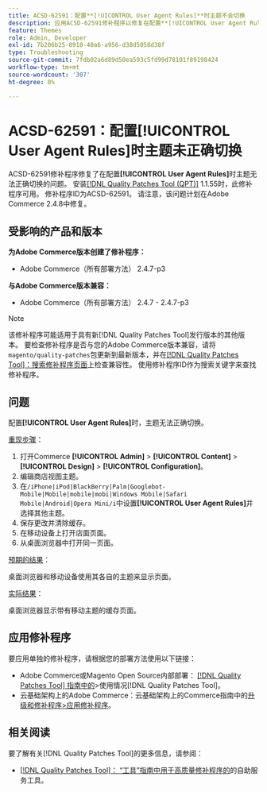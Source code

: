 ```yaml
---
title: ACSD-62591：配置**[!UICONTROL User Agent Rules]**时主题不会切换
description: 应用ACSD-62591修补程序以修复在配置**[!UICONTROL User Agent Rules]**时主题无法正确切换的Adobe Commerce问题。
feature: Themes
role: Admin, Developer
exl-id: 7b206b25-8918-40a6-a956-d38d5058d38f
type: Troubleshooting
source-git-commit: 7fdb02a6d89d50ea593c5fd99d78101f89198424
workflow-type: tm+mt
source-wordcount: '307'
ht-degree: 0%

---
```


# ACSD-62591：配置[!UICONTROL User Agent Rules]时主题未正确切换

ACSD-62591修补程序修复了在配置&#x200B;**[!UICONTROL User Agent Rules]**&#x200B;时主题无法正确切换的问题。 安装[[!DNL Quality Patches Tool (QPT)]](/help/tools/quality-patches-tool/quality-patches-tool-to-self-serve-quality-patches.md) 1.1.55时，此修补程序可用。 修补程序ID为ACSD-62591。 请注意，该问题计划在Adobe Commerce 2.4.8中修复。

## 受影响的产品和版本

**为Adobe Commerce版本创建了修补程序：**
* Adobe Commerce（所有部署方法） 2.4.7-p3

**与Adobe Commerce版本兼容：**
* Adobe Commerce（所有部署方法） 2.4.7 - 2.4.7-p3

>[!NOTE]
>
>该修补程序可能适用于具有新[!DNL Quality Patches Tool]发行版本的其他版本。 要检查修补程序是否与您的Adobe Commerce版本兼容，请将`magento/quality-patches`包更新到最新版本，并在[[!DNL Quality Patches Tool]：搜索修补程序页面](https://experienceleague.adobe.com/tools/commerce-quality-patches/index.html?lang=zh-Hans)上检查兼容性。 使用修补程序ID作为搜索关键字来查找修补程序。

## 问题

配置&#x200B;**[!UICONTROL User Agent Rules]**&#x200B;时，主题无法正确切换。

<u>重现步骤</u>：

1. 打开Commerce **[!UICONTROL Admin]** > **[!UICONTROL Content]** > **[!UICONTROL Design]** > **[!UICONTROL Configuration]**。
1. 编辑商店视图主题。
1. 在`/iPhone|iPod|BlackBerry|Palm|Googlebot-Mobile|Mobile|mobile|mobi|Windows Mobile|Safari Mobile|Android|Opera Mini/i`中设置&#x200B;**[!UICONTROL User Agent Rules]**&#x200B;并选择其他主题。
1. 保存更改并清除缓存。
1. 在移动设备上打开店面页面。
1. 从桌面浏览器中打开同一页面。

<u>预期的结果</u>：

桌面浏览器和移动设备使用其各自的主题来显示页面。

<u>实际结果</u>：

桌面浏览器显示带有移动主题的缓存页面。

## 应用修补程序

要应用单独的修补程序，请根据您的部署方法使用以下链接：

* Adobe Commerce或Magento Open Source内部部署： [[!DNL Quality Patches Tool] 指南中的](/help/tools/quality-patches-tool/usage.md)>使用情况[!DNL Quality Patches Tool]。
* 云基础架构上的Adobe Commerce：云基础架构上的Commerce指南中的[升级和修补程序>应用修补程序](https://experienceleague.adobe.com/docs/commerce-cloud-service/user-guide/develop/upgrade/apply-patches.html?lang=zh-Hans)。


## 相关阅读

要了解有关[!DNL Quality Patches Tool]的更多信息，请参阅：

* [[!DNL Quality Patches Tool]： “工具”指南中用于高质量修补程序的](/help/tools/quality-patches-tool/quality-patches-tool-to-self-serve-quality-patches.md)的自助服务工具。

